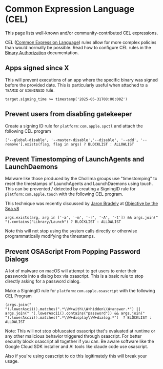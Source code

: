 # Common Expression Language (CEL)

This page lists well-known and/or community-contributed CEL expressions.

CEL ([Common Expression Language](https://cel.dev/)) rules allow for more
complex policies than would normally be possible. Read how to configure CEL
rules in the [Binary Authorization](/features/binary-authorization#cel)
documentation.

## Apps signed since X

This will prevent executions of an app where the specific binary was signed
before the provided date. This is particularly useful when attached to a
`TEAMID` or `SIGNINGID` rule.

```clike
target.signing_time >= timestamp('2025-05-31T00:00:00Z')
```

## Prevent users from disabling gatekeeper

Create a signing ID rule for `platform:com.apple.spctl` and attach the following CEL program

```clike
['--global-disable', '--master-disable','--disable', '--add', '--remove'].exists(flag, flag in args) ? BLOCKLIST : ALLOWLIST
```

## Prevent Timestomping of LaunchAgents and LaunchDaemons

Malware like those produced by the Chollima groups use "timestomping" to reset the
timestamps of LaunchAgents and LaunchDaemons using touch. This can be prevented
/ detected by creating a SigningID rule for `platform:com.apple.touch` with the
following CEL program.

This technique was recently discussed by [Jaron
Bradely](https://themittenmac.com/author/jaron-bradley/) at [Objective by the
Sea v8](https://objectivebythesea.org/v8/talks.html#Speaker_24)

```clike
args.exists(arg, arg in ['-a', '-m', '-r', '-A', '-t']) && args.join(" ").contains("Library/Launch") ? BLOCKLIST : ALLOWLIST
```

Note this will not stop using the system calls directly or otherwise programmatically modifying the timestamps.

## Prevent OSAScript From Popping Password Dialogs

A lot of malware on macOS will attempt to get users to enter their passwords
into a dialog box via osascript. This is a basic rule to stop directly asking
for a password dialog. 

Make a SigningID rule for `platform:com.apple.osascript` with the following CEL
Program

```clike
(args.join(" ").lowerAscii().matches(".*\\W+with\\W+hidden\\W+answer.*") || args.join(" ").lowerAscii().contains("password")) && args.join(" ").lowerAscii().matches(".*\\W+display\\W+dialog.*")  ? BLOCKLIST : ALLOWLIST
```

Note: This will not stop obfuscated osascript that's evaluated at runtime or
any other malicious behavior triggered through osascript. For better security
block osascript all together if you can.  Be aware software like the Google
Cloud SDK installer and AI tools like claude code use osascript. 

Also if you're using osascript to do this legitimately this will break your
usage.
